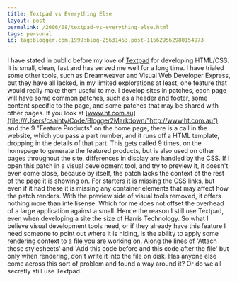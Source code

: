 ```yaml
---
title: Textpad vs Everything Else
layout: post
permalink: /2006/08/textpad-vs-everything-else.html
tags: personal
id: tag:blogger.com,1999:blog-25631453.post-115629562980154973
---
```


I have stated in public before my love of [Textpad](http://www.textpad.com/) for developing HTML/CSS.
It is small, clean, fast and has served me well for a long time.
I have trialed some other tools, such as Dreamweaver and Visual Web Developer Express, but they have all lacked, in my limited explorations at least, one feature that would really make them useful to me.
I develop sites in patches, each page will have some common patches, such as a header and footer, some content specific to the page, and some patches that may be shared with other pages.
If you look at [www.ht.com.au](file:///Users/csainty/Code/Blogger2Markdown/”http://www.ht.com.au”) and the 9 "Feature Products" on the home page, there is a call in the website, which you pass a part number, and it runs off a HTML template, dropping in the details of that part. This gets called 9 times, on the homepage to generate the featured products, but is also used on other pages throughout the site, differences in display are handled by the CSS.
If I open this patch in a visual development tool, and try to preview it, it doesn't even come close, because by itself, the patch lacks the context of the rest of the page it is showing on.
For starters it is missing the CSS links, but even if it had these it is missing any container elements that may affect how the patch renders.
With the preview side of visual tools removed, it offers nothing more than intellisense. Which for me does not offset the overhead of a large application against a small.
Hence the reason I still use Textpad, even when developing a site the size of Harris Technology.
So what I believe visual development tools need, or if they already have this feature I need someone to point out where it is hiding, is the ability to apply some rendering context to a file you are working on. Along the lines of 'Attach these stylesheets' and 'Add this code before and this code after the file' but only when rendering, don't write it into the file on disk.
Has anyone else come across this sort of problem and found a way around it? Or do we all secretly still use Textpad.